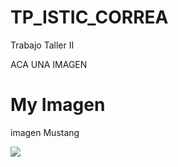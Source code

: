 # TP_ISTIC_CORREA
Trabajo Taller II 

ACA UNA IMAGEN

<!DOCTYPE html>
<html>
<body>

<h1>My Imagen</h1>
<p>imagen Mustang</p>
<img src="https://www.google.com.ar/search?q=imagen+mustang&rlz=1C1CHBF_esAR834AR834&source=lnms&tbm=isch&sa=X&ved=0ahUKEwirtO7D7pnjAhXDKrkGHX_MC-EQ_AUIECgB&biw=1366&bih=657#imgrc=G23KAAcko_50tM:">
</body>
</html>
